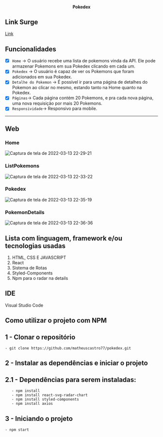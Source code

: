 <h4 align="center"> 
	Pokedex
</h4>

## Link Surge
[Link](http://romantic-cobweb.surge.sh/)

## Funcionalidades

- [x] `Home` → O usuário recebe uma lista de pokemons vinda da API. Ele pode armazenar Pokemons em sua Pokedex clicando em cada um.
- [x] `Pokedex` → O usuário é capaz de ver os Pokemons que foram adicionados em sua Pokedex. 
- [x] `Detalhe do Pokemon` → É possível ir para uma página de detalhes do Pokemon ao clicar no mesmo, estando tanto na Home quanto na Pokedex.
- [x] `Páginas`→ Cada página contém 20 Pokemons, e pra cada nova página, uma nova requisição por mais 20 Pokemons.
- [x] `Responsividade`→ Responsivo para mobile.

---
## Web
### Home
![Captura de tela de 2022-03-13 22-29-21](https://user-images.githubusercontent.com/14335370/158089901-5c8d42bc-5438-4846-9b81-7e9fd3fa8242.png)
### ListPokemons
![Captura de tela de 2022-03-13 22-33-22](https://user-images.githubusercontent.com/14335370/158090068-9c7302b4-1f65-46b9-93bf-a3941c5d4072.png)
### Pokedex
![Captura de tela de 2022-03-13 22-35-19](https://user-images.githubusercontent.com/14335370/158090211-d5de2853-02b4-4dbd-9613-3b8e70489340.png)
### PokemonDetails
![Captura de tela de 2022-03-13 22-36-36](https://user-images.githubusercontent.com/14335370/158090329-42657aa5-ab17-47b4-8885-caff8a22f758.png)

## Lista com linguagem, framework e/ou tecnologias usadas
<ol>
	<li>HTML, CSS E JAVASCRIPT</li>
	<li>React</li>
	<li>Sistema de Rotas</li>
	<li>Styled-Components</li>
	<li>Npm para o radar na details</li>
</ol>
 
## IDE

Visual Studio Code

## Como utilizar o projeto com NPM

## 1 - Clonar o repositório
	- git clone https://github.com/matheuscastro77/pokedex.git
## 2 - Instalar as dependências e iniciar o projeto

## 2.1 - Dependências para serem instaladas:
       - npm install
       - npm install react-svg-radar-chart
       - npm install styled-components
       - npm install axios
      
## 3 - Iniciando o projeto
	- npm start
      
  
       
